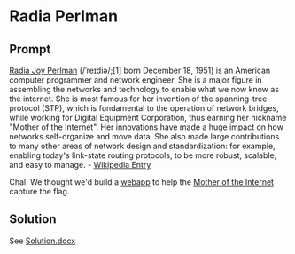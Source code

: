 # Radia Perlman

## Prompt

[Radia Joy Perlman](https://en.wikipedia.org/wiki/Radia_Perlman) (/ˈreɪdiə/;[1] born December 18, 1951) is an American computer programmer and network engineer. She is a major figure in assembling the networks and technology to enable what we now know as the internet. She is most famous for her invention of the spanning-tree protocol (STP), which is fundamental to the operation of network bridges, while working for Digital Equipment Corporation, thus earning her nickname "Mother of the Internet". Her innovations have made a huge impact on how networks self-organize and move data. She also made large contributions to many other areas of network design and standardization: for example, enabling today's link-state routing protocols, to be more robust, scalable, and easy to manage. - [Wikipedia Entry](https://en.wikipedia.org/wiki/Radia_Perlman)

Chal: We thought we'd build a [webapp](https://cyberheroines-web-srv3.chals.io/) to help the [Mother of the Internet](https://www.youtube.com/watch?v=5D1v42nw25E) capture the flag.

## Solution

See [Solution.docx](Solution.docx)
